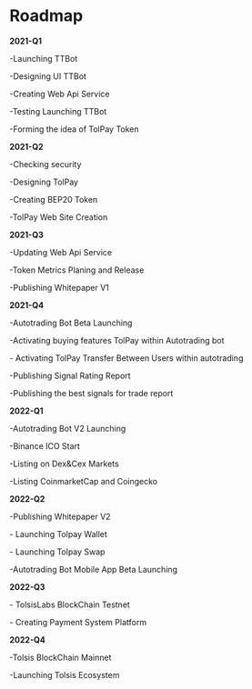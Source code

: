 # Roadmap

**2021-Q1**

\-Launching TTBot

\-Designing UI TTBot

\-Creating Web Api Service

\-Testing Launching TTBot

\-Forming the idea of TolPay Token

**2021-Q2**

\-Checking security

\-Designing TolPay

\-Creating BEP20 Token

\-TolPay Web Site Creation

**2021-Q3**

\-Updating Web Api Service

\-Token Metrics Planing and Release

\-Publishing Whitepaper V1

**2021-Q4**

\-Autotrading Bot Beta Launching

\-Activating buying features TolPay  within Autotrading bot

\- Activating TolPay Transfer Between Users within autotrading

\-Publishing Signal Rating Report

\-Publishing  the best signals for trade report

&#x20;

&#x20;

**2022-Q1**

\-Autotrading Bot V2 Launching

\-Binance ICO Start

\-Listing on Dex\&Cex Markets

\-Listing CoinmarketCap and Coingecko

**2022-Q2**

\-Publishing Whitepaper V2

\- Launching Tolpay Wallet

\- Launching Tolpay Swap

\-Autotrading Bot Mobile App Beta Launching

**2022-Q3**

\- TolsisLabs BlockChain Testnet

\- Creating Payment System Platform

**2022-Q4**

\-Tolsis BlockChain Mainnet

\-Launching Tolsis Ecosystem
